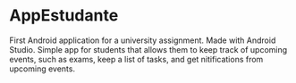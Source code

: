 # AppEstudante
First Android application for a university assignment. Made with Android Studio.
Simple app for students that allows them to keep track of upcoming events, such as exams,
keep a list of tasks, and get nitifications from upcoming events.
